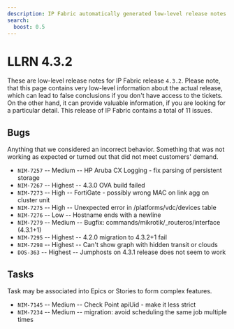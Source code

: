 ```yaml
---
description: IP Fabric automatically generated low-level release notes for version 4.3.2.
search:
  boost: 0.5
---
```


# LLRN 4.3.2

These are low-level release notes for IP Fabric release `4.3.2`. Please note, that this page contains very low-level information about the actual release, which can lead to false conclusions if you don't have access to the tickets. On the other hand, it can provide valuable information, if you are looking for a particular detail. This release of IP Fabric contains a total of 11 issues.

## Bugs

Anything that we considered an incorrect behavior. Something that was not working as expected or turned out that did not meet customers' demand.

- `NIM-7257` -- Medium -- HP Aruba CX Logging - fix parsing of persistent storage
- `NIM-7267` -- Highest -- 4.3.0 OVA build failed
- `NIM-7273` -- High -- FortiGate - possibly wrong MAC on link agg on cluster unit
- `NIM-7275` -- High -- Unexpected error in /platforms/vdc/devices table
- `NIM-7276` -- Low -- Hostname ends with a newline
- `NIM-7279` -- Medium -- Bugfix: commands/mikrotik/_routeros/interface (4.3.1+1)
- `NIM-7295` -- Highest -- 4.2.0 migration to 4.3.2+1 fail
- `NIM-7298` -- Highest -- Can't show graph with hidden transit or clouds
- `DOS-363` -- Highest -- Jumphosts on 4.3.1 release does not seem to work

## Tasks

Task may be associated into Epics or Stories to form complex features.

- `NIM-7145` -- Medium -- Check Point apiUid - make it less strict
- `NIM-7234` -- Medium -- migration: avoid scheduling the same job multiple times
